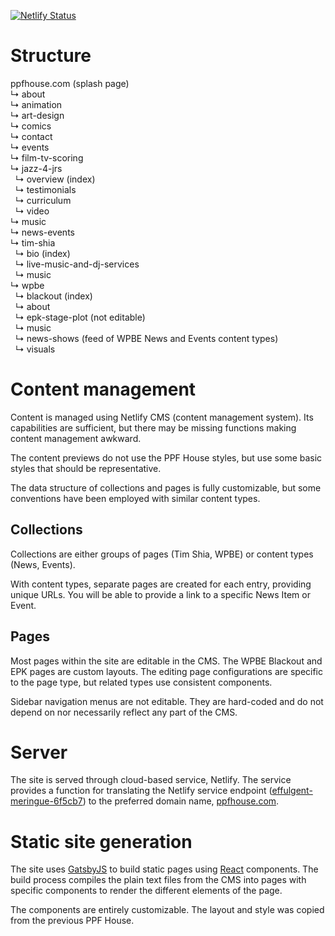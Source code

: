 [![Netlify Status](https://api.netlify.com/api/v1/badges/1aaa9905-0a2e-4d25-acd2-a6decbd40334/deploy-status)](https://app.netlify.com/sites/effulgent-meringue-6f5cb7/deploys)

# Structure

ppfhouse.com (splash page)  
&rdsh; about  
&rdsh; animation  
&rdsh; art-design  
&rdsh; comics  
&rdsh; contact  
&rdsh; events  
&rdsh; film-tv-scoring  
&rdsh; jazz-4-jrs  
&nbsp; &rdsh; overview (index)  
&nbsp; &rdsh; testimonials  
&nbsp; &rdsh; curriculum  
&nbsp; &rdsh; video  
&rdsh; music  
&rdsh; news-events  
&rdsh; tim-shia  
&nbsp; &rdsh; bio (index)  
&nbsp; &rdsh; live-music-and-dj-services  
&nbsp; &rdsh; music  
&rdsh; wpbe  
&nbsp; &rdsh; blackout (index)  
&nbsp; &rdsh; about  
&nbsp; &rdsh; epk-stage-plot (not editable)  
&nbsp; &rdsh; music  
&nbsp; &rdsh; news-shows (feed of WPBE News and Events content types)  
&nbsp; &rdsh; visuals

# Content management

Content is managed using Netlify CMS (content management system). Its capabilities are sufficient, but there may be missing functions making content management awkward.

The content previews do not use the PPF House styles, but use some basic styles that should be representative.

The data structure of collections and pages is fully customizable, but some conventions have been employed with similar content types.

## Collections

Collections are either groups of pages (Tim Shia, WPBE) or content types (News, Events).

With content types, separate pages are created for each entry, providing unique URLs. You will be able to provide a link to a specific News Item or Event.

## Pages

Most pages within the site are editable in the CMS. The WPBE Blackout and EPK pages are custom layouts. The editing page configurations are specific to the page type, but related types use consistent components.

Sidebar navigation menus are not editable. They are hard-coded and do not depend on nor necessarily reflect any part of the CMS.

# Server

The site is served through cloud-based service, Netlify. The service provides a function for translating the Netlify service endpoint ([effulgent-meringue-6f5cb7](https://effulgent-meringue-6f5cb7.netlify.app/)) to the preferred domain name, [ppfhouse.com](https://www.ppfhouse.com).

# Static site generation

The site uses [GatsbyJS](https://www.gatsbyjs.com/) to build static pages using [React](https://reactjs.org/) components. The build process compiles the plain text files from the CMS into pages with specific components to render the different elements of the page.

The components are entirely customizable. The layout and style was copied from the previous PPF House.
